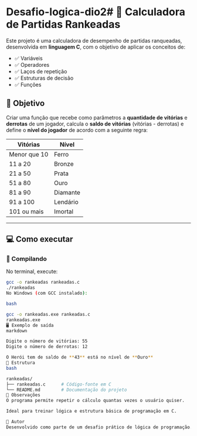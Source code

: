 # Desafio-logica-dio2# 🧮 Calculadora de Partidas Rankeadas

Este projeto é uma calculadora de desempenho de partidas ranqueadas, desenvolvida em **linguagem C**, com o objetivo de aplicar os conceitos de:

- ✅ Variáveis
- ✅ Operadores
- ✅ Laços de repetição
- ✅ Estruturas de decisão
- ✅ Funções

## 🎯 Objetivo

Criar uma função que recebe como parâmetros a **quantidade de vitórias** e **derrotas** de um jogador, calcula o **saldo de vitórias** (vitórias - derrotas) e define o **nível do jogador** de acordo com a seguinte regra:

| Vitórias           | Nível     |
|--------------------|-----------|
| Menor que 10       | Ferro     |
| 11 a 20            | Bronze    |
| 21 a 50            | Prata     |
| 51 a 80            | Ouro      |
| 81 a 90            | Diamante  |
| 91 a 100           | Lendário  |
| 101 ou mais        | Imortal   |

---

## 💻 Como executar

### 🔧 Compilando

No terminal, execute:

```bash
gcc -o rankeadas rankeadas.c
./rankeadas
No Windows (com GCC instalado):

bash

gcc -o rankeadas.exe rankeadas.c
rankeadas.exe
🖥️ Exemplo de saída
markdown

Digite o número de vitórias: 55
Digite o número de derrotas: 12

O Herói tem de saldo de **43** está no nível de **Ouro**
📁 Estrutura
bash

rankeadas/
├── rankeadas.c      # Código-fonte em C
└── README.md        # Documentação do projeto
📌 Observações
O programa permite repetir o cálculo quantas vezes o usuário quiser.

Ideal para treinar lógica e estrutura básica de programação em C.

🚀 Autor
Desenvolvido como parte de um desafio prático de lógica de programação.
